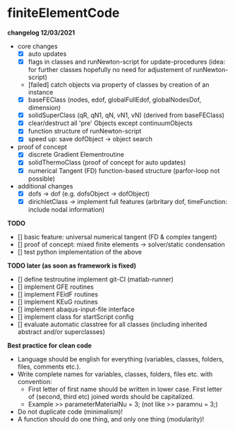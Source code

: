 # finiteElementCode

**changelog 12/03/2021**
- core changes
    - [x] auto updates
    - [x] flags in classes and runNewton-script for update-procedures (idea: for further classes hopefully no need for adjustement of runNewton-script)
    - [failed] catch objects via property of classes by creation of an instance
    - [x] baseFEClass (nodes, edof, globalFullEdof, globalNodesDof, dimension)
    - [x] solidSuperClass (qR, qN1, qN, vN1, vN) (derived from baseFEClass)
    - [x] clear/destruct all 'pre' Objects except continuumObjects
    - [x] function structure of runNewton-script
    - [x] speed up: save dofObject -> object search
- proof of concept
    - [x] discrete Gradient Elementroutine
    - [x] solidThermoClass (proof of concept for auto updates)
    - [x] numerical Tangent (FD) function-based structure (parfor-loop not possible)
- additional changes
    - [x] dofs -> dof (e.g. dofsObject -> dofObject)
    - [x] dirichletClass -> implement full features (arbritary dof, timeFunction: include nodal information)

**TODO**
- [] basic feature: universal numerical tangent (FD & complex tangent)
- [] proof of concept: mixed finite elements -> solver/static condensation
- [] test python implementation of the above

**TODO later (as soon as framework is fixed)**
- [] define testroutine implement git-CI (matlab-runner)
- [] implement GFE routines
- [] implement FEidF routines
- [] implement KEuG routines
- [] implement abaqus-input-file interface
- [] implement class for startScript config
- [] evaluate automatic classtree for all classes (including inherited abstract and/or superclasses)

**Best practice for clean code**
- Language should be english for everything (variables, classes, folders, files, comments etc.).
- Write complete names for variables, classes, folders, files etc. with convention: 
  - First letter of first name should be written in lower case. First letter of (second, third etc) joined words should be capitalized.
  - Example >> parameterMaterialNu = 3; (not like >> paramnu = 3;)
- Do not duplicate code (minimalism)!
- A function should do one thing, and only one thing (modularity)!
